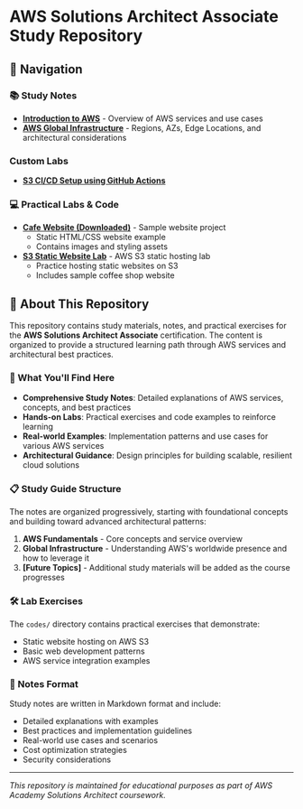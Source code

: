 # AWS Solutions Architect Associate Study Repository

## 🧭 Navigation

### 📚 Study Notes
- **[Introduction to AWS](notes/1.%20introduction.md)** - Overview of AWS services and use cases
- **[AWS Global Infrastructure](notes/2.%20AWS%20Global%20Infrastructure.md)** - Regions, AZs, Edge Locations, and architectural considerations

### Custom Labs
- **[S3 CI/CD Setup using GitHub Actions](labs/1.%20Setup%20S3%20CICD.md)**

### 💻 Practical Labs & Code
- **[Cafe Website (Downloaded)](codes/Cafe-website-downloaded/)** - Sample website project
  - Static HTML/CSS website example
  - Contains images and styling assets
- **[S3 Static Website Lab](codes/S3lab-Static-website/)** - AWS S3 static hosting lab
  - Practice hosting static websites on S3
  - Includes sample coffee shop website

## 📖 About This Repository

This repository contains study materials, notes, and practical exercises for the **AWS Solutions Architect Associate** certification. The content is organized to provide a structured learning path through AWS services and architectural best practices.

### 🎯 What You'll Find Here

- **Comprehensive Study Notes**: Detailed explanations of AWS services, concepts, and best practices
- **Hands-on Labs**: Practical exercises and code examples to reinforce learning
- **Real-world Examples**: Implementation patterns and use cases for various AWS services
- **Architectural Guidance**: Design principles for building scalable, resilient cloud solutions

### 📋 Study Guide Structure

The notes are organized progressively, starting with foundational concepts and building toward advanced architectural patterns:

1. **AWS Fundamentals** - Core concepts and service overview
2. **Global Infrastructure** - Understanding AWS's worldwide presence and how to leverage it
3. **[Future Topics]** - Additional study materials will be added as the course progresses

### 🛠️ Lab Exercises

The `codes/` directory contains practical exercises that demonstrate:
- Static website hosting on AWS S3
- Basic web development patterns
- AWS service integration examples

### 📝 Notes Format

Study notes are written in Markdown format and include:
- Detailed explanations with examples
- Best practices and implementation guidelines
- Real-world use cases and scenarios
- Cost optimization strategies
- Security considerations

---

*This repository is maintained for educational purposes as part of AWS Academy Solutions Architect coursework.*